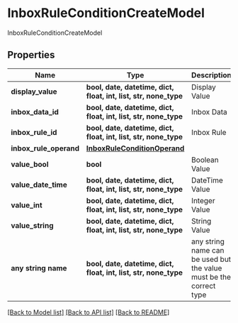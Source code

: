 # InboxRuleConditionCreateModel

InboxRuleConditionCreateModel

## Properties
Name | Type | Description | Notes
------------ | ------------- | ------------- | -------------
**display_value** | **bool, date, datetime, dict, float, int, list, str, none_type** | Display Value | [optional] 
**inbox_data_id** | **bool, date, datetime, dict, float, int, list, str, none_type** | Inbox Data | [optional] 
**inbox_rule_id** | **bool, date, datetime, dict, float, int, list, str, none_type** | Inbox Rule | [optional] 
**inbox_rule_operand** | [**InboxRuleConditionOperand**](InboxRuleConditionOperand.md) |  | [optional] 
**value_bool** | **bool** | Boolean Value | [optional] 
**value_date_time** | **bool, date, datetime, dict, float, int, list, str, none_type** | DateTime Value | [optional] 
**value_int** | **bool, date, datetime, dict, float, int, list, str, none_type** | Integer Value | [optional] 
**value_string** | **bool, date, datetime, dict, float, int, list, str, none_type** | String Value | [optional] 
**any string name** | **bool, date, datetime, dict, float, int, list, str, none_type** | any string name can be used but the value must be the correct type | [optional]

[[Back to Model list]](../README.md#documentation-for-models) [[Back to API list]](../README.md#documentation-for-api-endpoints) [[Back to README]](../README.md)


